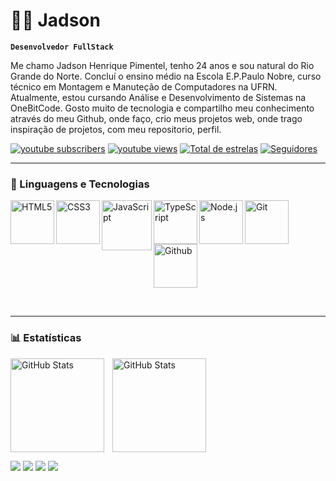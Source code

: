 # 👨‍💻 Jadson

**`Desenvolvedor FullStack`**

Me chamo Jadson Henrique Pimentel, tenho 24 anos e sou natural do Rio Grande do Norte. Concluí o ensino médio na
Escola E.P.Paulo Nobre, curso técnico em Montagem e Manuteção de Computadores na UFRN. Atualmente, estou cursando Análise e
Desenvolvimento de Sistemas na OneBitCode. Gosto muito de tecnologia e compartilho meu conhecimento através do meu
Github, onde faço, crio meus projetos web, onde trago inspiração de projetos, com meu repositorio, perfil.

<p>
    <a href="https://www.youtube.com/@jadson.h7">
        <img alt="youtube subscribers" title="Inscreva-se no meu canal"
            src="https://custom-icon-badges.demolab.com/youtube/channel/subscribers/UCHpz86MA-1cl7zUucNwDFpA?color=%23E05D44&label=Inscreva-se&logo=video&logoColor=white&style=for-the-badge&labelColor=CE4630" /></a>
    <a href="https://www.youtube.com/@jadson.h7">
        <img alt="youtube views" title="Vizualizações no YouTube"
            src="https://custom-icon-badges.demolab.com/youtube/channel/views/UCHpz86MA-1cl7zUucNwDFpA?color=%23E1AD0E&logo=eye&logoColor=white&style=for-the-badge&labelColor=C79600" /></a>
    <a href="https://github.com/jadsonH7?tab=repositories&sort=stargazers">
        <img alt="Total de estrelas" title="Total de estrelas GitHub"
            src="https://custom-icon-badges.demolab.com/github/stars/jadsonH7?color=55960c&style=for-the-badge&labelColor=488207&logo=star&label=estrelas" /></a>
    <a href="https://github.com/jadsonH7?tab=followers">
        <img alt="Seguidores" title="Me siga no GitHub"
            src="https://custom-icon-badges.demolab.com/github/followers/jadsonH7?color=236ad3&labelColor=1155ba&style=for-the-badge&logo=github&label=Seguidores&logoColor=white" /></a>
</p>

---

### 🤖 Linguagens e Tecnologias

<p>
    <img align="left" alt="HTML5" title="HTML5" width="70px" padding-right="10px" 
    src="https://img.icons8.com/color/2x/html-5.png" alt="HTML5">
    <img align="left" alt="CSS3" title="CSS3" width="70px" padding-right="10px"
    src="https://img.icons8.com/color/2x/css3.png" alt="CSS3">
    <img align="left" alt="JavaScript" title="JavaScript" width="80px" padding-right="10px" 
    src="https://static.vecteezy.com/system/resources/previews/027/127/560/non_2x/javascript-logo-javascript-icon-transparent-free-png.png" alt="JavaScript">
    <img align="left" alt="TypeScript" title="TypeScript" width="70px" padding-right="10px" 
    src="https://img.icons8.com/?size=100&id=wpZmKzk11AzJ&format=png&color=000000" alt="Typescript">
    <img align="left" alt="Node.js" title="Node.js" width="70px" padding-right="10px" 
    src="https://img.icons8.com/?size=100&id=hsPbhkOH4FMe&format=png&color=000000" alt="Node.js">
    <img align="left" alt="Git" title="Git" width="70px" padding-right="10px" 
    src="https://img.icons8.com/?size=100&id=20906&format=png&color=000000" alt="Git">
    <img alt="Github" title="Github" width="70px" padding-right="10px"
    src="https://img.icons8.com/?size=100&id=AZOZNnY73haj&format=png&color=000000" alt="Github">
</p>

<br/>

---

### 📊 Estatísticas

<img align="left"
    alt="GitHub Stats"
    height="150"
    style="padding-right: 10px;"
    src="https://github-readme-stats.vercel.app/api?username=jadsonH7&show_icons=true&theme=tokyonight&include_all_commits=true&locale=pt-br" />

<img
    alt="GitHub Stats"
    height="150"
    style="padding-right: 10px;"
    src="https://github-readme-stats.vercel.app/api/top-langs/?username=jadsonH7&theme=tokyonight&layout=compact&custom_title=Tecnologias&langs_count=5" />

<p>
    <a href="https://www.youtube.com/channel/UCHpz86MA-1cl7zUucNwDFpA" target="_blank">
        <img src="https://img.shields.io/badge/YouTube-FF0000?style=for-the-badge&logo=youtube&logoColor=white" target="_blank"></a>
    <a href="https://www.instagram.com/jadsonh7/" target="_blank">
        <img src="https://img.shields.io/badge/-Instagram-%23E4405F?style=for-the-badge&logo=instagram&logoColor=white" target="_blank"></a>
    <a href = "mailto: jadsonzap@gmail.com">
        <img src="https://img.shields.io/badge/-Gmail-%23333?style=for-the-badge&logo=gmail&logoColor=white" target="_blank"></a>
    <a href="https://www.linkedin.com/in/jadson-henrique-68611730b?/" target="_blank">
        <img src="https://img.shields.io/badge/-LinkedIn-%230077B5?style=for-the-badge&logo=linkedin&logoColor=white" target="_blank"></a> 
</p>
